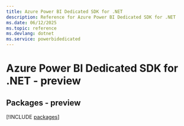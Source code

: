 ```yaml
---
title: Azure Power BI Dedicated SDK for .NET
description: Reference for Azure Power BI Dedicated SDK for .NET
ms.date: 06/12/2025
ms.topic: reference
ms.devlang: dotnet
ms.service: powerbidedicated
---
```

# Azure Power BI Dedicated SDK for .NET - preview
## Packages - preview
[!INCLUDE [packages](power-bi-dedicated-index.md)]